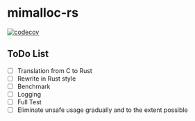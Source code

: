 # mimalloc-rs

[![codecov](https://codecov.io/gh/ANOLASC/mimalloc-rs/branch/master/graph/badge.svg?token=veUFGFXqXL)](https://codecov.io/gh/ANOLASC/mimalloc-rs)

## ToDo List

- [ ] Translation from C to Rust
- [ ] Rewrite in Rust style
- [ ] Benchmark
- [ ] Logging
- [ ] Full Test
- [ ] Eliminate unsafe usage gradually and to the extent possible
